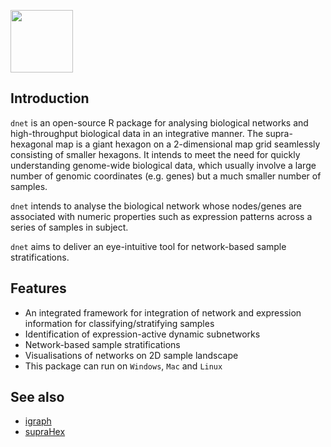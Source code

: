 <a href="index.html"><IMG src="dnet_logo.png" height="100px" id="logo"></a>

## Introduction

`dnet` is an open-source R package for analysing biological networks and high-throughput biological data in an integrative manner. The supra-hexagonal map is a giant hexagon on a 2-dimensional map grid seamlessly consisting of smaller hexagons. It intends to meet the need for quickly understanding genome-wide biological data, which usually involve a large number of genomic coordinates (e.g. genes) but a much smaller number of samples. 

`dnet` intends to analyse the biological network whose nodes/genes are associated with numeric properties such as expression patterns across a series of samples in subject.

`dnet` aims to deliver an eye-intuitive tool for network-based sample stratifications.

## Features

* An integrated framework for integration of network and expression information for classifying/stratifying samples
* Identification of expression-active dynamic subnetworks
* Network-based sample stratifications 
* Visualisations of networks on 2D sample landscape
* This package can run on `Windows`, `Mac` and `Linux`

## See also

* [igraph](http://igraph.sourceforge.net)
* [supraHex](http://supfam.org/supraHex)

